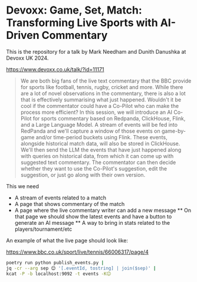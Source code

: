# Devoxx: Game, Set, Match: Transforming Live Sports with AI-Driven Commentary

This is the repository for a talk by Mark Needham and Dunith Danushka at Devoxx UK 2024.

https://www.devoxx.co.uk/talk/?id=11171

>We are both big fans of the live text commentary that the BBC provide for sports like football, tennis, rugby, cricket and more. While there are a lot of novel observations in the commentary, there is also a lot that is effectively summarising what just happened.
>Wouldn't it be cool if the commentator could have a Co-Pilot who can make the process more efficient?
>In this session, we will introduce an AI Co-Pilot for sports commentary based on Redpanda, ClickHouse, Flink, and a Large Language Model. A stream of events will be fed into RedPanda and we'll capture a window of those events on game-by-game and/or time-period buckets using Flink. These events, alongside historical match data, will also be stored in ClickHouse.
>We'll then send the LLM the events that have just happened along with queries on historical data, from which it can come up with suggested text commentary. The commentator can then decide whether they want to use the Co-Pilot's suggestion, edit the suggestion, or just go along with their own version.

This we need

* A stream of events related to a match
* A page that shows commentary of the match
* A page where the live commentary writer can add a new message
    ** On that page we should show the latest events and have a button to generate an AI message
    ** A way to bring in stats related to the players/tournament/etc

An example of what the live page should look like:

https://www.bbc.co.uk/sport/live/tennis/66006317/page/4


```bash
poetry run python publish_events.py | 
jq -cr --arg sep 😊 '[.eventId, tostring] | join($sep)' |
kcat -P -b localhost:9092 -t events -K😊
```